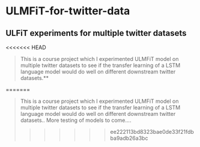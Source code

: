 # **ULMFiT**-for-twitter-data
## **ULFiT** experiments for multiple twitter datasets

<<<<<<< HEAD
>This is a course project which I experimented ULMFiT model on multiple twitter datasets to see if the transfer learning of a LSTM language model would do well on different downstream twitter datasets.**

=======
>This is a course project which I experimented ULMFiT model on multiple twitter datasets to see if the transfer learning of a LSTM language model would do well on different downstream twitter datasets..
More testing of models to come....
>>>>>>> ee222113bd8323bae0de33f21fdbba9adb26a3bc
